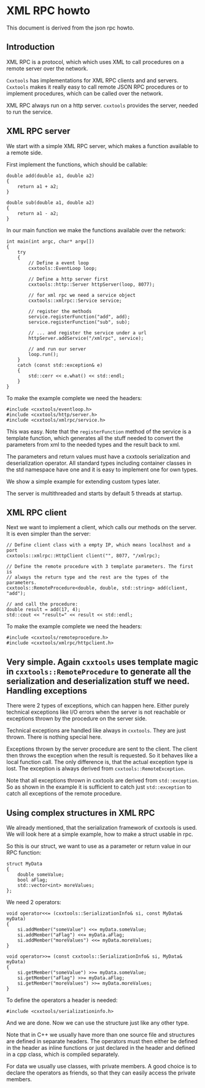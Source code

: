 XML RPC howto
=============

This document is derived from the json rpc howto.

Introduction
------------

XML RPC is a protocol, which which uses XML to call procedures on a remote
server over the network.

`Cxxtools` has implementations for XML RPC clients and and servers. `Cxxtools`
makes it really easy to call remote JSON RPC procedures or to implement
procedures, which can be called over the network.

XML RPC always run on a http server. `cxxtools` provides the server, needed to
run the service.

XML RPC server
---------------

We start with a simple XML RPC server, which makes a function available to a
remote side.

First implement the functions, which should be callable:

    double add(double a1, double a2)
    {
        return a1 + a2;
    }

    double sub(double a1, double a2)
    {
        return a1 - a2;
    }

In our main function we make the functions available over the network:

    int main(int argc, char* argv[])
    {
        try
        {
            // Define a event loop
            cxxtools::EventLoop loop;

            // Define a http server first
            cxxtools::http::Server httpServer(loop, 8077);

            // for xml rpc we need a service object
            cxxtools::xmlrpc::Service service;

            // register the methods
            service.registerFunction("add", add);
            service.registerFunction("sub", sub);

            // ... and register the service under a url
            httpServer.addService("/xmlrpc", service);

            // and run our server
            loop.run();
        }
        catch (const std::exception& e)
        {
            std::cerr << e.what() << std::endl;
        }
    }

To make the example complete we need the headers:

    #include <cxxtools/eventloop.h>
    #include <cxxtools/http/server.h>
    #include <cxxtools/xmlrpc/service.h>

This was easy. Note that the `registerFunction` method of the service is a
template function, which generates all the stuff needed to convert the
parameters from xml to the needed types and the result back to xml.

The parameters and return values must have a cxxtools serialization and
deserialization operator. All standard types including container classes in the
std namespace have one and it is easy to implement one for own types.

We show a simple example for extending custom types later.

The server is multithreaded and starts by default 5 threads at startup.

XML RPC client
---------------

Next we want to implement a client, which calls our methods on the server. It is
even simpler than the server:

    // Define client class with a empty IP, which means localhost and a port
    cxxtools::xmlrpc::HttpClient client("", 8077, "/xmlrpc);

    // Define the remote procedure with 3 template parameters. The first is
    // always the return type and the rest are the types of the parameters.
    cxxtools::RemoteProcedure<double, double, std::string> add(client, "add");

    // and call the procedure:
    double result = add(17, 4);
    std::cout << "result=" << result << std::endl;

To make the example complete we need the headers:

    #include <cxxtools/remoteprocedure.h>
    #include <cxxtools/xmlrpc/httpclient.h>

Very simple. Again `cxxtools` uses template magic in `cxxtools::RemoteProcedure`
to generate all the serialization and deserialization stuff we need.
Handling exceptions
-------------------

There were 2 types of exceptions, which can happen here. Either purely technical
exceptions like I/O errors when the server is not reachable or exceptions thrown
by the procedure on the server side.

Technical exceptions are handled like always in `cxxtools`. They are just
thrown. There is nothing special here.

Exceptions thrown by the server procedure are sent to the client. The client
then throws the exception when the result is requested. So it behaves like
a local function call. The only difference is, that the actual exception type is
lost. The exception is always derived from `cxxtools::RemoteException`.

Note that all exceptions thrown in cxxtools are derived from `std::exception`.
So as shown in the example it is sufficient to catch just `std::exception` to
catch all exceptions of the remote procedure.


Using complex structures in XML RPC
------------------------------------

We already mentioned, that the serialization framework of cxxtools is used. We
will look here at a simple example, how to make a struct usable in rpc.

So this is our struct, we want to use as a parameter or return value in our RPC
function:

    struct MyData
    {
        double someValue;
        bool aFlag;
        std::vector<int> moreValues;
    };

We need 2 operators:

    void operator<<= (cxxtools::SerializationInfo& si, const MyData& myData)
    {
        si.addMember("someValue") <<= myData.someValue;
        si.addMember("aFlag") <<= myData.aFlag;
        si.addMember("moreValues") <<= myData.moreValues;
    }

    void operator>>= (const cxxtools::SerializationInfo& si, MyData& myData)
    {
        si.getMember("someValue") >>= myData.someValue;
        si.getMember("aFlag") >>= myData.aFlag;
        si.getMember("moreValues") >>= myData.moreValues;
    }

To define the operators a header is needed:

    #include <cxxtools/serializationinfo.h>

And we are done. Now we can use the structure just like any other type.

Note that in C++ we usually have more than one source file and structures are
defined in separate headers. The operators must then either be defined in the
header as inline functions or just declared in the header and defined in a cpp
class, which is compiled separately.

For data we usually use classes, with private members. A good choice is to
declare the operators as friends, so that they can easily access the private
members.
